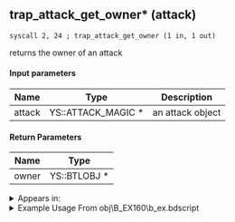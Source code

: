 ## trap_attack_get_owner* (attack)

`syscall 2, 24 ; trap_attack_get_owner (1 in, 1 out)`

returns the owner of an attack

#### Input parameters
| Name | Type | Description
|------|------|------------
| attack   | YS::ATTACK_MAGIC *   | an attack object


#### Return Parameters
| Name | Type
|------|-----
| owner   | YS::BTLOBJ *   


<details>
	<summary>Appears in:</summary>
| filename | Entity (obj)
|----------|-------------
| obj\B_EX160\b_ex.bdscript       | ((B) Saïx)          
| obj\B_EX160_LV99\b_ex.bdscript       | ((B99) Saïx (Limit Cut))          
| obj\B_MU100\b_mu.bdscript       | ((B) Shan-Yu)          
| obj\M_EX050\m_ex.bdscript       | ((M) Large Body)          
| obj\M_EX050_WI\m_ex.bdscript       | ((M) Large Body (WI))          
| obj\M_EX710\m_ex.bdscript       | ((M) Morning Star)          
| obj\N_CM020_BTL\n_cm.bdscript       | ((N) Lexaeus (BTL) (CM))          
| obj\N_HE010_BTL\n_he.bdscript       | ((N) Hercules (BTL) (HE))          
| obj\P_EH000\p_eh.bdscript       | ((P) Riku)          
| obj\P_EH000_LAST\p_eh.bdscript       | ((P) Riku (final battle))          
| obj\P_EX330\p_ex.bdscript       | ((P) Peter Pan)          
| obj\P_EX350\p_ex.bdscript       | ((P) Chicken Little)          
| obj\P_LK030\p_lk.bdscript       | ((P) Goofy (LK))          

</details>

<details>
	<summary>Example Usage From obj\B_EX160\b_ex.bdscript</summary>
```plaintext
L5643:
 popToSp 4
 popToSp 8
 popToSp 0
 pushFromFSp 4
 syscall 2, 24 ; trap_attack_get_owner (1 in, 1 out)
 memcpyToSp 16, 32
 pushFromPSp 32
 gosub 16, L3666
 memcpyToSp 16, 48
 pushFromPSp 48
 syscall 1, 130 ; trap_obj_cmp (2 in, 1 out)
 eqz 
 jz L5724
 pushFromFSp 4
 syscall 2, 24 ; trap_attack_get_owner (1 in, 1 out)
 memcpyToSp 16, 32
 pushFromPSp 32
 syscall 1, 98 ; trap_obj_step_pos (1 in, 1 out)
 memcpyToSp 16, 48
 pushFromPSp 48
 memcpyToSp 16, 16
 pushFromPSp 16
 pushFromFSp 0
 syscall 1, 98 ; trap_obj_step_pos (1 in, 1 out)
 memcpyToSp 16, 32
 pushFromPSp 32
 syscall 0, 5 ; trap_vector_sub (2 in, 1 out)
 memcpyToSp 16, 48
 pushFromPSp 48
 memcpyToSp 16, 16
 pushFromFSp 0
 pushFromPSp 16
 syscall 1, 79 ; trap_obj_set_dir (2 in, 0 out)
 pushFromFSp 0
 pushFromPAi L10734 ; ___ai 'reflect_counter' (L10734)
 syscall 1, 8 ; trap_obj_act_start (2 in, 0 out)
 jmp L5724
```
</details>

